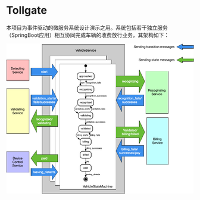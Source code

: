 # Tollgate

本项目为事件驱动的微服务系统设计演示之用。系统包括若干独立服务（SpringBoot应用）相互协同完成车辆的收费放行业务，其架构如下：

![](docs/architecture.png)

